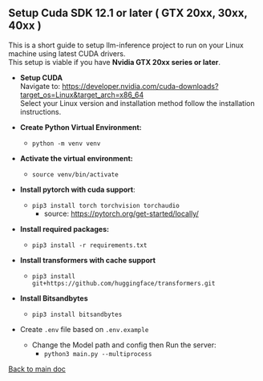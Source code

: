 ## Setup Cuda SDK 12.1 or later ( GTX 20xx, 30xx, 40xx )
This is a short guide to setup llm-inference project to run on your Linux machine using latest CUDA drivers. \
This setup is viable if you have **Nvidia GTX 20xx series or later**.

- **Setup CUDA** \
Navigate to: https://developer.nvidia.com/cuda-downloads?target_os=Linux&target_arch=x86_64 \
Select your Linux version and installation method follow the installation instructions.


- **Create Python Virtual Environment:**
  - `python -m venv venv`


- **Activate the virtual environment:**
  - `source venv/bin/activate`


- **Install pytorch with cuda support**: 
  - `pip3 install torch torchvision torchaudio`
    - source: https://pytorch.org/get-started/locally/ 
   

- **Install required packages:** 
  - `pip3 install -r requirements.txt`


- **Install transformers with cache support**
  - `pip3 install git+https://github.com/huggingface/transformers.git`


- **Install Bitsandbytes**
  - `pip3 install bitsandbytes`


- Create `.env` file based on `.env.example`
  - Change the Model path and config then Run the server:
    - `python3 main.py --multiprocess`

[Back to main doc](../README.md)

